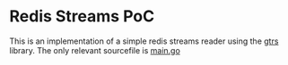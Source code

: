 # Redis Streams PoC

This is an implementation of a simple redis streams reader using the [gtrs](https://github.com/dranikpg/gtrs) library.
The only relevant sourcefile is [main.go](https://github.com/dranikpg/gtrs-test/blob/master/consumer/main.go)
